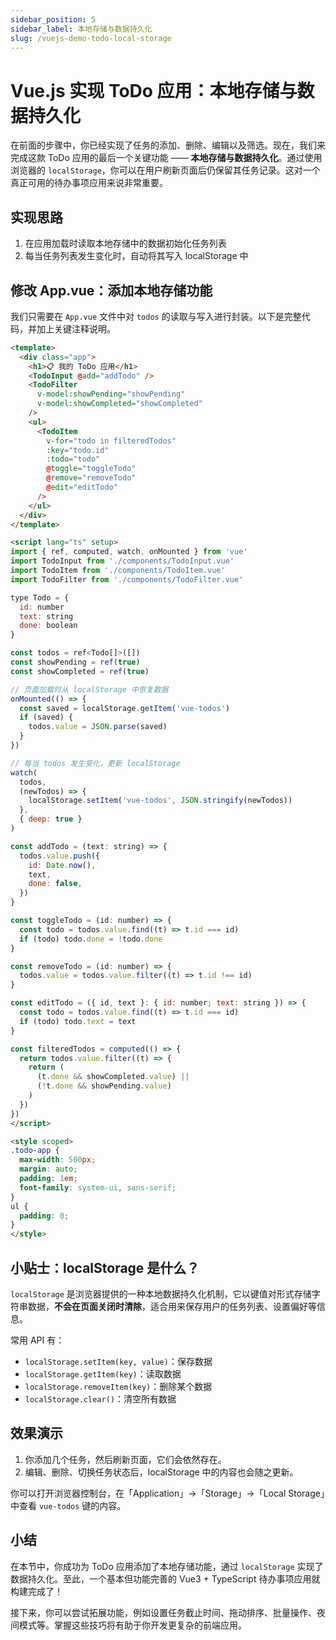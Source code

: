 ```yaml
---
sidebar_position: 5
sidebar_label: 本地存储与数据持久化
slug: /vuejs-demo-todo-local-storage
---
```


# Vue.js 实现 ToDo 应用：本地存储与数据持久化

在前面的步骤中，你已经实现了任务的添加、删除、编辑以及筛选。现在，我们来完成这款 ToDo 应用的最后一个关键功能 —— **本地存储与数据持久化**。通过使用浏览器的 `localStorage`，你可以在用户刷新页面后仍保留其任务记录。这对一个真正可用的待办事项应用来说非常重要。



## 实现思路

1. 在应用加载时读取本地存储中的数据初始化任务列表
2. 每当任务列表发生变化时，自动将其写入 localStorage 中



## 修改 App.vue：添加本地存储功能

我们只需要在 `App.vue` 文件中对 `todos` 的读取与写入进行封装。以下是完整代码，并加上关键注释说明。

```html showLineNumbers {23,38-53} title="src/App.vue"
<template>
  <div class="app">
    <h1>📋 我的 ToDo 应用</h1>
    <TodoInput @add="addTodo" />
    <TodoFilter
      v-model:showPending="showPending"
      v-model:showCompleted="showCompleted"
    />
    <ul>
      <TodoItem
        v-for="todo in filteredTodos"
        :key="todo.id"
        :todo="todo"
        @toggle="toggleTodo"
        @remove="removeTodo"
        @edit="editTodo"
      />
    </ul>
  </div>
</template>

<script lang="ts" setup>
import { ref, computed, watch, onMounted } from 'vue'
import TodoInput from './components/TodoInput.vue'
import TodoItem from './components/TodoItem.vue'
import TodoFilter from './components/TodoFilter.vue'

type Todo = {
  id: number
  text: string
  done: boolean
}

const todos = ref<Todo[]>([])
const showPending = ref(true)
const showCompleted = ref(true)

// 页面加载时从 localStorage 中恢复数据
onMounted(() => {
  const saved = localStorage.getItem('vue-todos')
  if (saved) {
    todos.value = JSON.parse(saved)
  }
})

// 每当 todos 发生变化，更新 localStorage
watch(
  todos,
  (newTodos) => {
    localStorage.setItem('vue-todos', JSON.stringify(newTodos))
  },
  { deep: true }
)

const addTodo = (text: string) => {
  todos.value.push({
    id: Date.now(),
    text,
    done: false,
  })
}

const toggleTodo = (id: number) => {
  const todo = todos.value.find((t) => t.id === id)
  if (todo) todo.done = !todo.done
}

const removeTodo = (id: number) => {
  todos.value = todos.value.filter((t) => t.id !== id)
}

const editTodo = ({ id, text }: { id: number; text: string }) => {
  const todo = todos.value.find((t) => t.id === id)
  if (todo) todo.text = text
}

const filteredTodos = computed(() => {
  return todos.value.filter((t) => {
    return (
      (t.done && showCompleted.value) ||
      (!t.done && showPending.value)
    )
  })
})
</script>

<style scoped>
.todo-app {
  max-width: 500px;
  margin: auto;
  padding: 1em;
  font-family: system-ui, sans-serif;
}
ul {
  padding: 0;
}
</style>
```



## 小贴士：localStorage 是什么？

`localStorage` 是浏览器提供的一种本地数据持久化机制，它以键值对形式存储字符串数据，**不会在页面关闭时清除**，适合用来保存用户的任务列表、设置偏好等信息。

常用 API 有：

- `localStorage.setItem(key, value)`：保存数据
- `localStorage.getItem(key)`：读取数据
- `localStorage.removeItem(key)`：删除某个数据
- `localStorage.clear()`：清空所有数据



## 效果演示

1. 你添加几个任务，然后刷新页面，它们会依然存在。
2. 编辑、删除、切换任务状态后，localStorage 中的内容也会随之更新。

你可以打开浏览器控制台，在「Application」→「Storage」→「Local Storage」中查看 `vue-todos` 键的内容。



## 小结

在本节中，你成功为 ToDo 应用添加了本地存储功能，通过 `localStorage` 实现了数据持久化。至此，一个基本但功能完善的 Vue3 + TypeScript 待办事项应用就构建完成了！

接下来，你可以尝试拓展功能，例如设置任务截止时间、拖动排序、批量操作、夜间模式等。掌握这些技巧将有助于你开发更复杂的前端应用。
